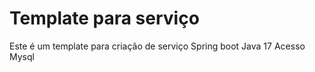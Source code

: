 # Template para serviço
Este é um template para criação de serviço Spring boot Java 17 
Acesso Mysql 

